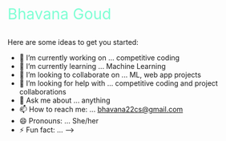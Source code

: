 <div><p style="color:Aquamarine;font-size:30px;">Bhavana Goud</p></div>

Here are some ideas to get you started:

- 🔭 I’m currently working on ... competitive coding
- 🌱 I’m currently learning ...   Machine Learning
- 👯 I’m looking to collaborate on ... ML, web app projects
- 🤔 I’m looking for help with ... competitive coding and project collaborations 
- 💬 Ask me about ... anything
- 📫 How to reach me: ...  bhavana22cs@gmail.com
- 😄 Pronouns: ... She/her
- ⚡ Fun fact: ...
-->
